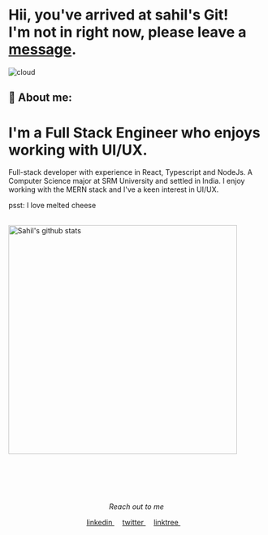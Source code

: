 # Hii, you've arrived at sahil's Git! <br>I'm not in right now, please leave a [message](https://twitter.com/messages/compose?recipient_id=763040225551536128&text=Hi%20there,%20).

![cloud](https://user-images.githubusercontent.com/54865101/210495327-96e5436c-0624-45f3-b16c-2d28ecc401ed.jpg)
<!-- ![Autodesk cover wide](https://user-images.githubusercontent.com/54865101/215277918-6972ea1a-3119-4dff-996a-a6841999a6dc.jpg) -->
<!-- ![cover image](https://user-images.githubusercontent.com/54865101/215280155-e0f21e97-343c-4d36-b413-93888f0c4598.jpg) -->

## :raising_hand: About me:

# I'm a Full Stack Engineer who enjoys working with UI/UX.<br>

Full-stack developer with experience in React, Typescript and NodeJs. 
A Computer Science major at SRM University and settled in India. 
I enjoy working with the MERN stack and I've a keen interest in UI/UX.

psst: I love melted cheese<br>

<br>
<a href="https://github.com/soilshubham">
   <img src="https://github-readme-stats.vercel.app/api?username=soilshubham&hide=issues&show_icons=true&theme=gotham&locale=en&layout=compact" alt="Sahil's github stats" width=450px/>
</a><br><br>
<!-- 
## 💻 Languages & Tools

<a href="https://nodejs.org/" title="NodeJs"><img src="icons/png/node.png" /></a>
<a href="https://expressjs.com/" title="ExpressJS"><img src="icons/png/express.png" /></a>
<a href="https://reactjs.org/" title="React"><img src="icons/png/react.png" /></a>
<a href="https://nextjs.org/" title="NextJS"><img src="icons/png/next.png" /></a>
<a href="https://www.mongodb.com/" title="MongoDB"><img src="icons/png/mongodb.png" /></a>
<a href="https://www.w3schools.com/js/" title="Javascript"><img src="icons/png/js.png" /></a>
<a href="https://www.adobe.com/in/products/photoshop.html" title="Photoshop"><img src="icons/png/photoshop.png" /></a>
<a href="https://www.python.org/" title="Python"><img src="icons/png/py.png" /></a>
<a href="https://www.w3schools.com/css/" title="CSS"><img src="icons/png/css.png" /></a>
<a href="https://sass-lang.com/" title="Sass"><img src="icons/png/sass.png" /></a>
<a href="https://tailwindcss.com/" title="TailwindCSS"><img src="icons/png/tailwindcss.png" /></a>
<a href="https://unity.com/" title="Unity3d"><img src="icons/png/unity.png" /></a> -->

<!-- <a href="https://www.w3schools.com/html/" title="HTML"><img src="icons/png/html.png" /></a> -->
<br>

##

<br>
<p align="center"=><i>Reach out to me</i></p>
 <p align="center">
  <a href="https://www.linkedin.com/in/soilshubham/">
     linkedin
  </a> &nbsp;&nbsp;&nbsp;
  <a href="https://www.twitter.com/froznxd">
     twitter
  </a> &nbsp;&nbsp;&nbsp;
  <a href="https://linktr.ee/froznxd">
     linktree
  </a> &nbsp;&nbsp;&nbsp;
</p>
<br>
